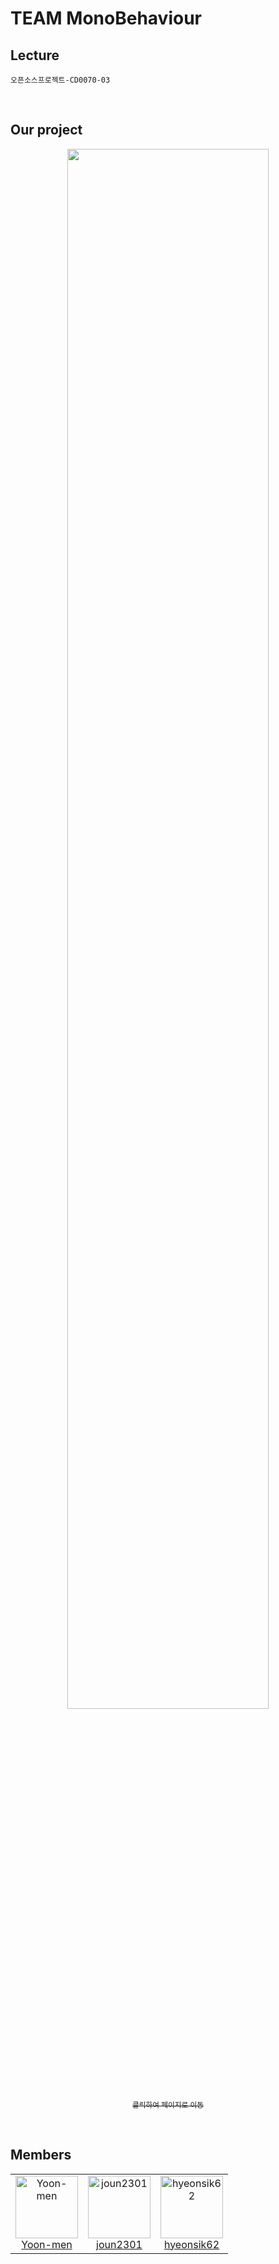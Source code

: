 # TEAM MonoBehaviour

## Lecture
`오픈소스프로젝트-CD0070-03`

<br>

## Our project
<a href="https://github.com/MonoBehaviour4OP/Fireboy-and-Watergirl-on-VR" target="_blank">
  <p align="center">
      <img src="https://github.com/user-attachments/assets/24c3017e-050a-45d5-bd35-20e14fb132f9" width="80%">
      <br><sub>클릭하여 페이지로 이동</sub>
  </p>
</a>

<br>

## Members
<table>
  <td align="center">
    <a href="https://github.com/Yoon-men">
      <img src="https://avatars.githubusercontent.com/Yoon-men" alt="Yoon-men" width="100px;"><br>
      Yoon-men
    </a>
  </td>
  <td align="center">
    <a href="https://github.com/joun2301">
      <img src="https://avatars.githubusercontent.com/joun2301" alt="joun2301" width="100px;"><br>
      joun2301
    </a>
  </td>
  <td align="center">
    <a href="https://github.com/hyeonsik62">
      <img src="https://avatars.githubusercontent.com/hyeonsik62" alt="hyeonsik62" width="100px;"><br>
      hyeonsik62
    </a>
  </td>
</table>
